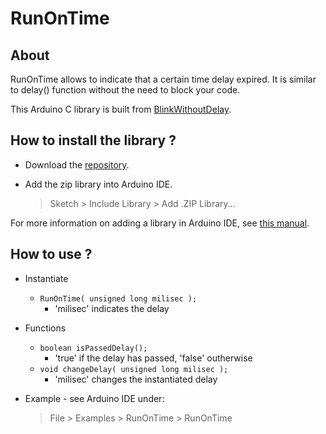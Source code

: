 # RunOnTime 

## About

RunOnTime allows to indicate that a certain time delay expired. It is similar to delay() function without the need to block your code.

This Arduino C library is built from [BlinkWithoutDelay](https://www.arduino.cc/en/Tutorial/BlinkWithoutDelay).

## How to install the library ?
- Download the [repository](https://github.com/StefanGotkowski/RunAtTime.git).
    
- Add the zip library into Arduino IDE.

    > Sketch > Include Library > Add .ZIP Library...

For more information on adding a library in Arduino IDE, see [this manual](https://www.arduino.cc/en/Guide/Libraries#toc4).

## How to use ?

- Instantiate
    - `RunOnTime( unsigned long milisec );` 
        - 'milisec' indicates the delay
- Functions
    - `boolean isPassedDelay();` 
        - 'true' if the delay has passed, 'false' outherwise
    - `void changeDelay( unsigned long milisec );`
        - 'milisec' changes the instantiated delay

- Example - see Arduino IDE under:

    > File > Examples > RunOnTime > RunOnTime


